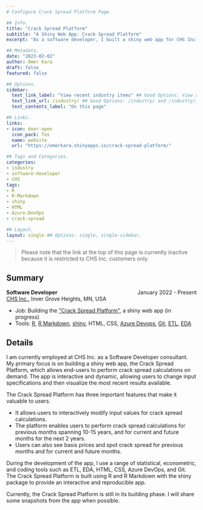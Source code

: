 ```yaml
---
# Configure Crack Spread Platform Page.

## Info.
title: "Crack Spread Platform"
subtitle: "A Shiny Web App: Crack Spread Platform"
excerpt: "As a software developer, I built a shiny web app for CHS Inc. hedging customers." ## Shown on the Industry Main Page, but does not shown on the Industry Page.

## Metadata.
date: "2023-02-02"
author: Omer Kara
draft: false
featured: false

## Options.
sidebar:
  text_link_label: "View recent industry items" ## Good Options: View recent industry items and Subscribe via RSS.
  text_link_url: /industry/ ## Good Options: /industry/ and /industry/index.xml.
  text_contents_label: "On this page"

## Links.
links:
- icon: door-open
  icon_pack: fas
  name: website
  url: "https://omerkara.shinyapps.io/crack-spread-platform/"

## Tags and Categories.
categories:
- industry
- software-developer
- CHS
tags:
- R
- R-Markdown
- shiny
- HTML
- Azure-DevOps
- crack-spread

## Layout.
layout: single ## Options: single, single-sidebar.
---
```




> Please note that the link at the top of this page is currently inactive because it is restricted to CHS Inc. customers only.

## Summary
<div style="overflow: hidden; margin-bottom: -14px;">
  <span style="float: left; text-align: left;"><b>Software Developer</b></span>
  <span style="float: right; text-align: right;">January 2022 - Present</span>
</div>

[CHS Inc.](https://www.chsinc.com/), Inver Grove Heights, MN, USA
- Job: Building the ["Crack Spread Platform"](https://omerkara.shinyapps.io/crack-spread-platform/), a shiny web app (in progress)
- Tools: [R](http://www.r-project.org/), [R Markdown](http://rmarkdown.rstudio.com/), [shiny](https://shiny.rstudio.com/), HTML, CSS, [Azure Devops](https://azure.microsoft.com/en-us/products/devops/), [Git](https://git-scm.com/), [ETL](https://en.wikipedia.org/wiki/Extract,_transform,_load), [EDA](https://en.wikipedia.org/wiki/Exploratory_data_analysis)

## Details
I am currently employed at CHS Inc. as a Software Developer consultant. My primary focus is on building a shiny web app, the Crack Spread Platform, which allows end-users to perform crack spread calculations on demand. The app is interactive and dynamic, allowing users to change input specifications and then visualize the most recent results available.

The Crack Spread Platform has three important features that make it valuable to users.
- It allows users to interactively modify input values for crack spread calculations.
- The platform enables users to perform crack spread calculations for previous months spanning 10-15 years, and for current and future months for the next 2 years.
- Users can also see basis prices and spot crack spread for previous months and for current and future months.

During the development of the app, I use a range of statistical, econometric, and coding tools such as ETL, EDA, HTML, CSS, Azure DevOps, and Git. The Crack Spread Platform is built using R and R Markdown with the shiny package to provide an interactive and reproducible app.

Currently, the Crack Spread Platform is still in its building phase. I will share some snapshots from the app when possible.
